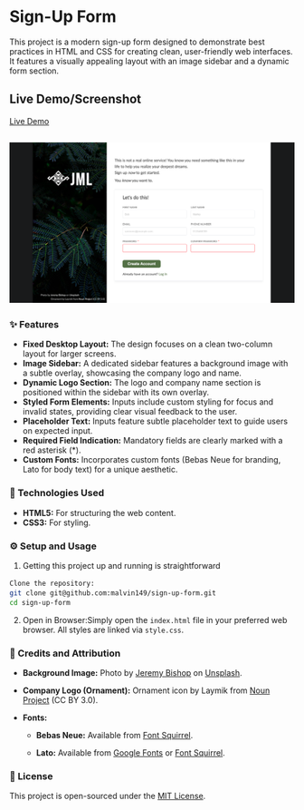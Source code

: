 # Sign-Up Form

This project is a modern sign-up form designed to demonstrate best practices in HTML and CSS for creating clean, user-friendly web interfaces. It features a visually appealing layout with an image sidebar and a dynamic form section.


## Live Demo/Screenshot

[Live Demo](https://malvin149.github.io/sign-up-form/)

![Screenshot of the Sign-up Form](./assets/live-preview.png)
---

### ✨ Features

- __Fixed Desktop Layout:__ The design focuses on a clean two-column layout for larger screens.
- __Image Sidebar:__ A dedicated sidebar features a background image with a subtle overlay, showcasing the company logo and name.
- __Dynamic Logo Section:__ The logo and company name section is positioned within the sidebar with its own overlay.
- __Styled Form Elements:__ Inputs include custom styling for focus and invalid states, providing clear visual feedback to the user.
- __Placeholder Text:__ Inputs feature subtle placeholder text to guide users on expected input.
- __Required Field Indication:__ Mandatory fields are clearly marked with a red asterisk (*).
- __Custom Fonts:__ Incorporates custom fonts (Bebas Neue for branding, Lato for body text) for a unique aesthetic.

### 🚀 Technologies Used

- __HTML5:__ For structuring the web content.
- __CSS3:__ For styling.

### ⚙️ Setup and Usage

1. Getting this project up and running is straightforward

```bash
Clone the repository:
git clone git@github.com:malvin149/sign-up-form.git 
cd sign-up-form
```

2. Open in Browser:Simply open the `index.html` file in your preferred web browser. All styles are linked via `style.css`.


### 🤝 Credits and Attribution

- __Background Image:__ 
Photo by [Jeremy Bishop](https://unsplash.com/@jeremybishop?utm_content=creditCopyText&utm_medium=referral&utm_source=unsplash) on [Unsplash](https://unsplash.com/photos/fern-plant-uAfZBP-GtiA?utm_content=creditCopyText&utm_medium=referral&utm_source=unsplash).

- __Company Logo (Ornament):__ Ornament icon by Laymik from [Noun Project](https://thenounproject.com/browse/icons/term/ornament/) (CC BY 3.0).
- __Fonts:__

    - __Bebas Neue:__ Available from [Font Squirrel](https://www.fontsquirrel.com/fonts/bebas-neue).
    
    - __Lato:__ Available from [Google Fonts](https://fonts.google.com/specimen/Lato) or [Font Squirrel](https://www.fontsquirrel.com/fonts/lato).
    

### 📝 License

This project is open-sourced under the [MIT License]().